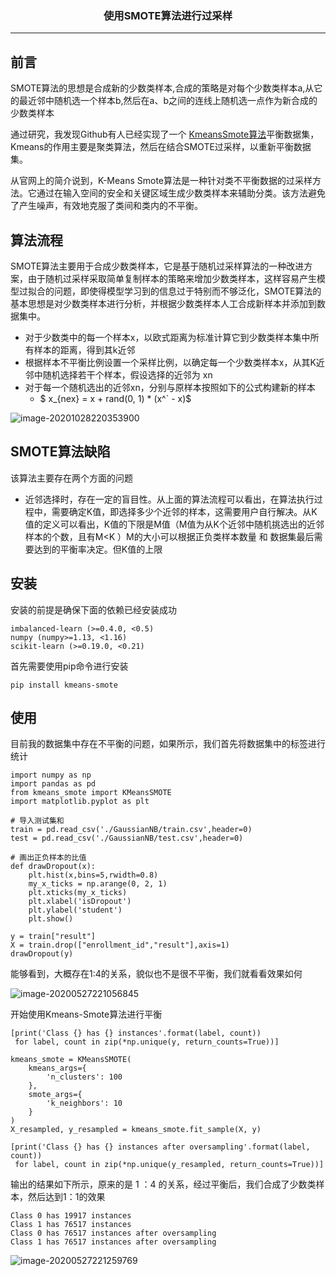 ### <center>使用SMOTE算法进行过采样
***
## 前言

SMOTE算法的思想是合成新的少数类样本,合成的策略是对每个少数类样本a,从它的最近邻中随机选一个样本b,然后在a、b之间的连线上随机选一点作为新合成的少数类样本

通过研究，我发现Github有人已经实现了一个 [KmeansSmote算法](https://github.com/felix-last/kmeans_smote)平衡数据集，Kmeans的作用主要是聚类算法，然后在结合SMOTE过采样，以重新平衡数据集。

从官网上的简介说到，K-Means Smote算法是一种针对类不平衡数据的过采样方法。它通过在输入空间的安全和关键区域生成少数类样本来辅助分类。该方法避免了产生噪声，有效地克服了类间和类内的不平衡。

## 算法流程

SMOTE算法主要用于合成少数类样本，它是基于随机过采样算法的一种改进方案，由于随机过采样采取简单复制样本的策略来增加少数类样本，这样容易产生模型过拟合的问题，即使得模型学习到的信息过于特别而不够泛化，SMOTE算法的基本思想是对少数类样本进行分析，并根据少数类样本人工合成新样本并添加到数据集中。

- 对于少数类中的每一个样本x，以欧式距离为标准计算它到少数类样本集中所有样本的距离，得到其k近邻
- 根据样本不平衡比例设置一个采样比例，以确定每一个少数类样本x，从其K近邻中随机选择若干个样本，假设选择的近邻为 xn
- 对于每一个随机选出的近邻xn，分别与原样本按照如下的公式构建新的样本
  - $ x_{nex} = x + rand(0, 1) * (x^` - x)$

![image-20201028220353900](https://cdn.losey.top/blog/image-20201028220353900.png)

## SMOTE算法缺陷

该算法主要存在两个方面的问题

- 近邻选择时，存在一定的盲目性。从上面的算法流程可以看出，在算法执行过程中，需要确定K值，即选择多少个近邻的样本，这需要用户自行解决。从K值的定义可以看出，K值的下限是M值（M值为从K个近邻中随机挑选出的近邻样本的个数，且有M<K ）M的大小可以根据正负类样本数量 和 数据集最后需要达到的平衡率决定。但K值的上限

## 安装

安装的前提是确保下面的依赖已经安装成功

```
imbalanced-learn (>=0.4.0, <0.5)
numpy (numpy>=1.13, <1.16)
scikit-learn (>=0.19.0, <0.21)
```

首先需要使用pip命令进行安装

```
pip install kmeans-smote
```

## 使用

目前我的数据集中存在不平衡的问题，如果所示，我们首先将数据集中的标签进行统计

```
import numpy as np
import pandas as pd
from kmeans_smote import KMeansSMOTE
import matplotlib.pyplot as plt

# 导入测试集和
train = pd.read_csv('./GaussianNB/train.csv',header=0)
test = pd.read_csv('./GaussianNB/test.csv',header=0)

# 画出正负样本的比值
def drawDropout(x):    
    plt.hist(x,bins=5,rwidth=0.8)
    my_x_ticks = np.arange(0, 2, 1)
    plt.xticks(my_x_ticks)
    plt.xlabel('isDropout')
    plt.ylabel('student')
    plt.show()
    
y = train["result"]
X = train.drop(["enrollment_id","result"],axis=1)
drawDropout(y)    
```

能够看到，大概存在1:4的关系，貌似也不是很不平衡，我们就看看效果如何

![image-20200527221056845](https://cdn.losey.top/blog/image-20200527221056845.png)

开始使用Kmeans-Smote算法进行平衡

```
[print('Class {} has {} instances'.format(label, count))
 for label, count in zip(*np.unique(y, return_counts=True))]

kmeans_smote = KMeansSMOTE(
    kmeans_args={
        'n_clusters': 100
    },
    smote_args={
        'k_neighbors': 10
    }
)
X_resampled, y_resampled = kmeans_smote.fit_sample(X, y)

[print('Class {} has {} instances after oversampling'.format(label, count))
 for label, count in zip(*np.unique(y_resampled, return_counts=True))]
```

输出的结果如下所示，原来的是 1 ：4 的关系，经过平衡后，我们合成了少数类样本，然后达到1：1的效果

```
Class 0 has 19917 instances
Class 1 has 76517 instances
Class 0 has 76517 instances after oversampling
Class 1 has 76517 instances after oversampling
```

![image-20200527221259769](https://cdn.losey.top/blog/image-20200527221259769.png)